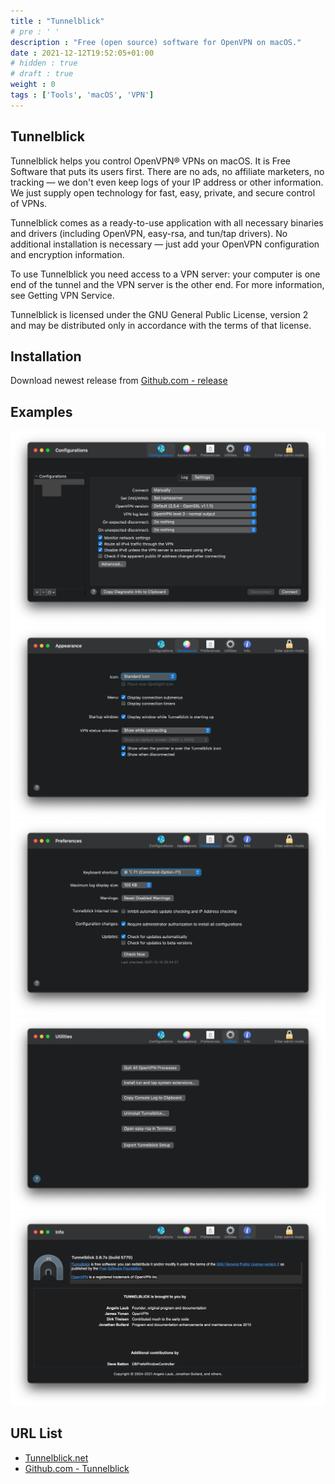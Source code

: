 ```yaml
---
title : "Tunnelblick"
# pre : ' '
description : "Free (open source) software for OpenVPN on macOS."
date : 2021-12-12T19:52:05+01:00
# hidden : true
# draft : true
weight : 0
tags : ['Tools', 'macOS', 'VPN']
---
```


## Tunnelblick

Tunnelblick helps you control OpenVPN® VPNs on macOS. It is Free Software that puts its users first. There are no ads, no affiliate marketers, no tracking — we don't even keep logs of your IP address or other information. We just supply open technology for fast, easy, private, and secure control of VPNs.

Tunnelblick comes as a ready-to-use application with all necessary binaries and drivers (including OpenVPN, easy-rsa, and tun/tap drivers). No additional installation is necessary — just add your OpenVPN configuration and encryption information.

To use Tunnelblick you need access to a VPN server: your computer is one end of the tunnel and the VPN server is the other end. For more information, see Getting VPN Service.

Tunnelblick is licensed under the GNU General Public License, version 2 and may be distributed only in accordance with the terms of that license.

## Installation

Download newest release from [Github.com - release](https://github.com/Tunnelblick/Tunnelblick/releases)

## Examples

![Example](images/example1.png)
![Example](images/example2.png)
![Example](images/example3.png)
![Example](images/example4.png)
![Example](images/example5.png)

## URL List

* [Tunnelblick.net](https://tunnelblick.net/)
* [Github.com - Tunnelblick](https://github.com/Tunnelblick/Tunnelblick)
